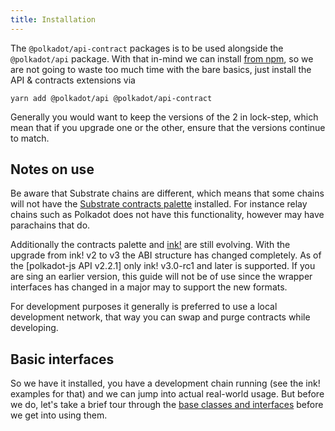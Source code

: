 ```yaml
---
title: Installation
---
```


The `@polkadot/api-contract` packages is to be used alongside the `@polkadot/api` package. With that in-mind we can install [from npm](https://www.npmjs.com/package/@polkadot/api-contract), so we are not going to waste too much time with the bare basics, just install the API & contracts extensions via

`yarn add @polkadot/api @polkadot/api-contract`

Generally you would want to keep the versions of the 2 in lock-step, which mean that if you upgrade one or the other, ensure that the versions continue to match.


## Notes on use

Be aware that Substrate chains are different, which means that some chains will not have the [Substrate contracts palette](../../substrate/intro.md) installed. For instance relay chains such as Polkadot does not have this functionality, however may have parachains that do.

Additionally the contracts palette and [ink!](https://github.com/paritytech/ink) are still evolving. With the upgrade from ink! v2 to v3 the ABI structure has changed completely. As of the [polkadot-js API v2.2.1] only ink! v3.0-rc1 and later is supported. If you are sing an earlier version, this guide will not be of use since the wrapper interfaces has changed in a major may to support the new formats.

For development purposes it generally is preferred to use a local development network, that way you can swap and purge contracts while developing.


## Basic interfaces

So we have it installed, you have a development chain running (see the ink! examples for that) and we can jump into actual real-world usage. But before we do, let's take a brief tour through the [base classes and interfaces](basics.md) before we get into using them.
